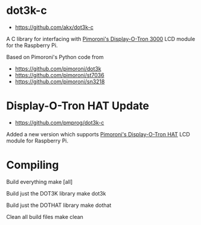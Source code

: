 # dot3k-c
* https://github.com/akx/dot3k-c

A C library for interfacing with [Pimoroni's Display-O-Tron 3000](http://shop.pimoroni.com/products/displayotron-3000) LCD module for the Raspberry Pi.

Based on Pimoroni's Python code from

* https://github.com/pimoroni/dot3k
* https://github.com/pimoroni/st7036
* https://github.com/pimoroni/sn3218


# Display-O-Tron HAT Update
* https://github.com/pmprog/dot3k-c

Added a new version which supports [Pimoroni's Display-O-Tron HAT](https://shop.pimoroni.com/collections/raspberry-pi/products/display-o-tron-hat) LCD module for Raspberry Pi.

# Compiling
Build everything
    make [all]
    
Build just the DOT3K library
    make dot3k

Build just the DOTHAT library
    make dothat
    
Clean all build files
    make clean
